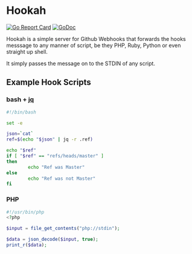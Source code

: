# Hookah

[![Go Report Card](https://goreportcard.com/badge/github.com/donatj/hookah)](https://goreportcard.com/report/github.com/donatj/hookah)
[![GoDoc](https://godoc.org/github.com/donatj/hookah?status.svg)](https://godoc.org/github.com/donatj/hookah)

Hookah is a simple server for Github Webhooks that forwards the hooks messsage to any manner of script, be they PHP, Ruby, Python or even straight up shell.

It simply passes the message on to the STDIN of any script.

## Example Hook Scripts

### bash + [jq](https://stedolan.github.io/jq/)

```bash
#!/bin/bash

set -e

json=`cat`
ref=$(echo "$json" | jq -r .ref)

echo "$ref"
if [ "$ref" == "refs/heads/master" ]
then
        echo "Ref was Master"
else
        echo "Ref was not Master"
fi
```

### PHP

```php
#!/usr/bin/php
<?php

$input = file_get_contents("php://stdin");

$data = json_decode($input, true);
print_r($data);

```
